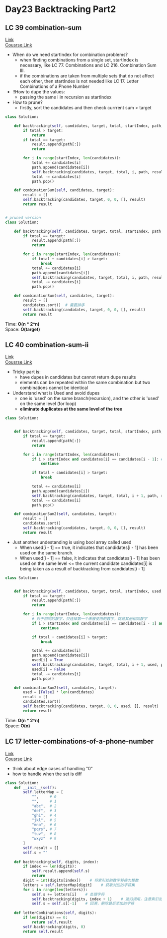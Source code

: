 # Day23 Backtracking Part2


## LC 39 combination-sum
[Link](https://leetcode.com/problems/combination-sum/description/)   
[Cousrse Link](https://programmercarl.com/0039.%E7%BB%84%E5%90%88%E6%80%BB%E5%92%8C.html)    

- When do we need startIndex for combination problems?
    - when finding combinations from a single set, startIndex is necessary, like LC 77. Combinations and LC 216. Combination Sum III.
    - if the combinations are taken from multiple sets that do not affect each other, then startIndex is not needed like LC 17. Letter Combinations of a Phone Number
- !!How to dupe the values:
    - passing the same i in recursion as startIndex
- How to prune?
    -  firstly, sort the candidates and then check currrent sum > target 
```python
class Solution:

    def backtracking(self, candidates, target, total, startIndex, path, result):
        if total > target:
            return
        if total == target:
            result.append(path[:])
            return

        for i in range(startIndex, len(candidates)):
            total += candidates[i]
            path.append(candidates[i])
            self.backtracking(candidates, target, total, i, path, result)  # 不用i+1了，表示可以重复读取当前的数
            total -= candidates[i]
            path.pop()

    def combinationSum(self, candidates, target):
        result = []
        self.backtracking(candidates, target, 0, 0, [], result)
        return result


# pruned version
class Solution:

    def backtracking(self, candidates, target, total, startIndex, path, result):
        if total == target:
            result.append(path[:])
            return

        for i in range(startIndex, len(candidates)):
            if total + candidates[i] > target:
                break
            total += candidates[i]
            path.append(candidates[i])
            self.backtracking(candidates, target, total, i, path, result)
            total -= candidates[i]
            path.pop()

    def combinationSum(self, candidates, target):
        result = []
        candidates.sort()  # 需要排序
        self.backtracking(candidates, target, 0, 0, [], result)
        return result

```
Time: **O(n * 2^n)**     
Space: **O(target)** 

##  LC 40 combination-sum-ii
[Link](https://leetcode.com/problems/combination-sum-ii/description/)   
[Cousrse Link](https://programmercarl.com/0040.%E7%BB%84%E5%90%88%E6%80%BB%E5%92%8CII.html)
  
- Tricky part is:
    - have dupes in candidates but cannot return dupe results
    - elements can be repeated within the same combination but two combinations cannot be identical
- Understand what is Used and avoid dupes
    -  one is 'used' on the same branch(recursion), and the other is 'used' on the same level (for loop)
    -  **eliminate duplicates at the same level of the tree**
```python
class Solution:


    def backtracking(self, candidates, target, total, startIndex, path, result):
        if total == target:
            result.append(path[:])
            return

        for i in range(startIndex, len(candidates)):
            if i > startIndex and candidates[i] == candidates[i - 1]: # de-dupe 
                continue

            if total + candidates[i] > target:
                break

            total += candidates[i]
            path.append(candidates[i])
            self.backtracking(candidates, target, total, i + 1, path, result)
            total -= candidates[i]
            path.pop()

    def combinationSum2(self, candidates, target):
        result = []
        candidates.sort()
        self.backtracking(candidates, target, 0, 0, [], result)
        return result
```
- Just another undestanding is using bool array called used
    - When used[i - 1] == true, it indicates that candidates[i - 1] has been used on the same branch.
    - When used[i - 1] == false, it indicates that candidates[i - 1] has been used on the same level <= the current candidate candidates[i] is being taken as a result of backtracking from candidates[i - 1]
```python
class Solution:


    def backtracking(self, candidates, target, total, startIndex, used, path, result):
        if total == target:
            result.append(path[:])
            return

        for i in range(startIndex, len(candidates)):
            # 对于相同的数字，只选择第一个未被使用的数字，跳过其他相同数字
            if i > startIndex and candidates[i] == candidates[i - 1] and not used[i - 1]:
                continue

            if total + candidates[i] > target:
                break

            total += candidates[i]
            path.append(candidates[i])
            used[i] = True
            self.backtracking(candidates, target, total, i + 1, used, path, result)
            used[i] = False
            total -= candidates[i]
            path.pop()

    def combinationSum2(self, candidates, target):
        used = [False] * len(candidates)
        result = []
        candidates.sort()
        self.backtracking(candidates, target, 0, 0, used, [], result)
        return result
```
Time: **O(n * 2^n)**     
Space: **O(n)** 


##  LC 17 letter-combinations-of-a-phone-number
[Link](https://leetcode.com/problems/letter-combinations-of-a-phone-number/description/)   
[Cousrse Link](https://programmercarl.com/0017.%E7%94%B5%E8%AF%9D%E5%8F%B7%E7%A0%81%E7%9A%84%E5%AD%97%E6%AF%8D%E7%BB%84%E5%90%88.html)
  
- think about edge cases of handling "0"
- how to handle when the set is diff
```python
class Solution:
    def __init__(self):
        self.letterMap = [
            "",     # 0
            "",     # 1
            "abc",  # 2
            "def",  # 3
            "ghi",  # 4
            "jkl",  # 5
            "mno",  # 6
            "pqrs", # 7
            "tuv",  # 8
            "wxyz"  # 9
        ]
        self.result = []
        self.s = ""
    
    def backtracking(self, digits, index):
        if index == len(digits):
            self.result.append(self.s)
            return
        digit = int(digits[index])    # 将索引处的数字转换为整数
        letters = self.letterMap[digit]    # 获取对应的字符集
        for i in range(len(letters)):
            self.s += letters[i]    # 处理字符
            self.backtracking(digits, index + 1)    # 递归调用，注意索引加1，处理下一个数字
            self.s = self.s[:-1]    # 回溯，删除最后添加的字符
    
    def letterCombinations(self, digits):
        if len(digits) == 0:
            return self.result
        self.backtracking(digits, 0)
        return self.result
```
